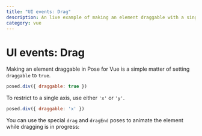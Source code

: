 ```yaml
---
title: "UI events: Drag"
description: An live example of making an element draggable with a single prop in Pose for Vue
category: vue
---
```


# UI events: Drag

Making an element draggable in Pose for Vue is a simple matter of setting `draggable` to `true`.

```javascript
posed.div({ draggable: true })
```

To restrict to a single axis, use either `'x'` or `'y'`.

```javascript
posed.div({ draggable: 'x' })
```

<CodeSandbox id="xo2zn69j9p" height="400" vue />

You can use the special `drag` and `dragEnd` poses to animate the element while dragging is in progress:

<CodeSandbox id="xvjnq4q6p4" height="400" vue />


